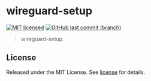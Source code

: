 # wireguard-setup

[![MIT licensed](https://img.shields.io/badge/license-MIT-blue.svg)](https://opensource.org/licenses/MIT)
[![GitHub last commit (branch)](https://img.shields.io/github/last-commit/wolffaxn/wireguard/main.svg)](https://github.com/wolffaxn/wireguard-setup)

> wireguard-setup.

## License

Released under the MIT License. See [license](LICENSE.md) for details.
